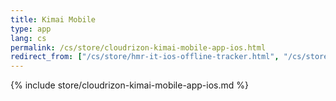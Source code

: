 ```yaml
---
title: Kimai Mobile
type: app 
lang: cs
permalink: /cs/store/cloudrizon-kimai-mobile-app-ios.html
redirect_from: ["/cs/store/hmr-it-ios-offline-tracker.html", "/cs/store/mr-software-ios-offline-tracker.html"]
---
```


{% include store/cloudrizon-kimai-mobile-app-ios.md %}
